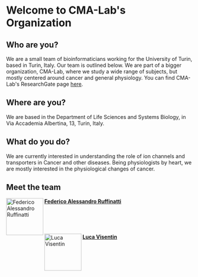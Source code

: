 # Welcome to CMA-Lab's Organization

## Who are you?
We are a small team of bioinformaticians working for the University of Turin, based in Turin, Italy. Our team is outlined below.
We are part of a bigger organization, CMA-Lab, where we study a wide range of subjects, but mostly centered around cancer and general physiology.
You can find CMA-Lab's ResearchGate page [here](https://www.researchgate.net/lab/Luca-Munaron-Lab).

## Where are you?
We are based in the Department of Life Sciences and Systems Biology, in Via Accademia Albertina, 13, Turin, Italy.

## What do you do?
We are currently interested in understanding the role of ion channels and transporters in Cancer and other diseases. Being physiologists by heart, we are mostly interested in the physiological changes of cancer.

## Meet the team

<img align="left" src="https://avatars.githubusercontent.com/u/88393554?v=4?s=100" width="100px;" alt="Federico Alessandro Ruffinatti">

[**Federico Alessandro Ruffinatti**](https://github.com/Feat-FeAR)

<br><br><br>

<img align="left" src="https://avatars.githubusercontent.com/u/46203625?v=4?s=100" width="100px;" alt="Luca Visentin">

[**Luca Visentin**](https://github.com/MrHedmad)  
